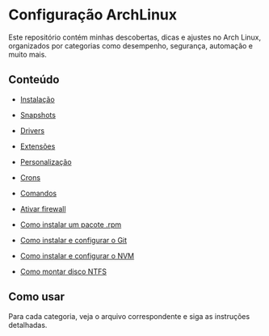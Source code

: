 # Configuração ArchLinux

Este repositório contém minhas descobertas, dicas e ajustes no Arch Linux, organizados por categorias como desempenho, segurança, automação e muito mais.

## Conteúdo

- [Instalação](instalação/arch-e-gnome.md)

- [Snapshots](snapshots/snapshots_btrfs.md)

- [Drivers](drivers/menu.md)

- [Extensões](extensões/menu.md)

- [Personalização](personalização/menu.md)

- [Crons](cron/menu.md)

- [Comandos](comandos/comandos.md)

- [Ativar firewall](segurança/firewall.md)

- [Como instalar um pacote .rpm](pacotes/rpm.md)

- [Como instalar e configurar o Git](desenvolvimento/git.md)

- [Como instalar e configurar o NVM](desenvolvimento/nvm.md)

- [Como montar disco NTFS](sistemas_arquivos/ntfs.md)

## Como usar
Para cada categoria, veja o arquivo correspondente e siga as instruções detalhadas.